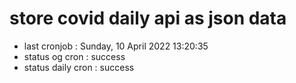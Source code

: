 # store covid daily api as json data

- last cronjob : Sunday, 10 April 2022 13:20:35
- status og cron : success
- status daily cron : success
      
      
